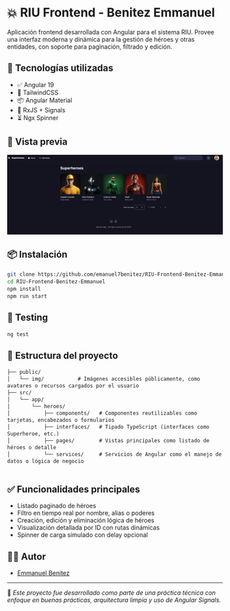 # 💥 RIU Frontend - Benitez Emmanuel

Aplicación frontend desarrollada con Angular para el sistema RIU. Provee una interfaz moderna y dinámica para la gestión de héroes y otras entidades, con soporte para paginación, filtrado y edición.

## 🚀 Tecnologías utilizadas

- ✅ Angular 19
- 🎨 TailwindCSS
- 📦 Angular Material
- 🔁 RxJS + Signals
- ⏳ Ngx Spinner

## 📸 Vista previa

![Vista previa de la app](./public/img/screnshotapp.png)

## 📦 Instalación

```bash
git clone https://github.com/emanuel7benitez/RIU-Frontend-Benitez-Emmanuel.git
cd RIU-Frontend-Benitez-Emmanuel
npm install
npm run start
```

## 🧪 Testing

```bash
ng test
```

## 📁 Estructura del proyecto

```
├── public/
│   └── img/           # Imágenes accesibles públicamente, como avatares o recursos cargados por el usuario
├── src/
│   └── app/
│       └── heroes/
│           ├── components/   # Componentes reutilizables como tarjetas, encabezados o formularios
│           ├── interfaces/   # Tipado TypeScript (interfaces como Superheroe, etc.)
│           ├── pages/        # Vistas principales como listado de héroes o detalle
│           └── services/     # Servicios de Angular como el manejo de datos o lógica de negocio


```

## ✅ Funcionalidades principales

- Listado paginado de héroes
- Filtro en tiempo real por nombre, alias o poderes
- Creación, edición y eliminación lógica de héroes
- Visualización detallada por ID con rutas dinámicas
- Spinner de carga simulado con delay opcional

## 👨‍💻 Autor

- [Emmanuel Benitez](https://github.com/emanuel7benitez)

---

📌 *Este proyecto fue desarrollado como parte de una práctica técnica con enfoque en buenas prácticas, arquitectura limpia y uso de Angular Signals.*
